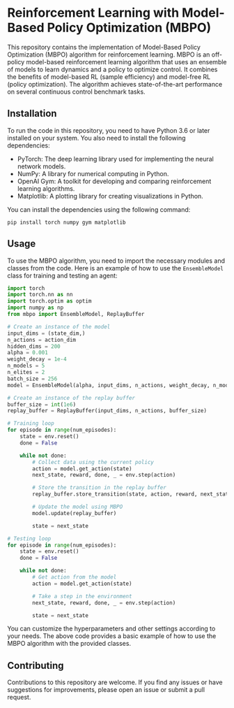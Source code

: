# Reinforcement Learning with Model-Based Policy Optimization (MBPO)

This repository contains the implementation of Model-Based Policy Optimization (MBPO) algorithm for reinforcement learning. MBPO is an off-policy model-based reinforcement learning algorithm that uses an ensemble of models to learn dynamics and a policy to optimize control. It combines the benefits of model-based RL (sample efficiency) and model-free RL (policy optimization). The algorithm achieves state-of-the-art performance on several continuous control benchmark tasks.

## Installation

To run the code in this repository, you need to have Python 3.6 or later installed on your system. You also need to install the following dependencies:

- PyTorch: The deep learning library used for implementing the neural network models.
- NumPy: A library for numerical computing in Python.
- OpenAI Gym: A toolkit for developing and comparing reinforcement learning algorithms.
- Matplotlib: A plotting library for creating visualizations in Python.

You can install the dependencies using the following command:

```
pip install torch numpy gym matplotlib
```

## Usage

To use the MBPO algorithm, you need to import the necessary modules and classes from the code. Here is an example of how to use the `EnsembleModel` class for training and testing an agent:

```python
import torch
import torch.nn as nn
import torch.optim as optim
import numpy as np
from mbpo import EnsembleModel, ReplayBuffer

# Create an instance of the model
input_dims = (state_dim,)
n_actions = action_dim
hidden_dims = 200
alpha = 0.001
weight_decay = 1e-4
n_models = 5
n_elites = 2
batch_size = 256
model = EnsembleModel(alpha, input_dims, n_actions, weight_decay, n_models, n_elites, hidden_dims, batch_size)

# Create an instance of the replay buffer
buffer_size = int(1e6)
replay_buffer = ReplayBuffer(input_dims, n_actions, buffer_size)

# Training loop
for episode in range(num_episodes):
    state = env.reset()
    done = False

    while not done:
        # Collect data using the current policy
        action = model.get_action(state)
        next_state, reward, done, _ = env.step(action)

        # Store the transition in the replay buffer
        replay_buffer.store_transition(state, action, reward, next_state, done)

        # Update the model using MBPO
        model.update(replay_buffer)

        state = next_state

# Testing loop
for episode in range(num_episodes):
    state = env.reset()
    done = False

    while not done:
        # Get action from the model
        action = model.get_action(state)

        # Take a step in the environment
        next_state, reward, done, _ = env.step(action)

        state = next_state
```

You can customize the hyperparameters and other settings according to your needs. The above code provides a basic example of how to use the MBPO algorithm with the provided classes.

## Contributing

Contributions to this repository are welcome. If you find any issues or have suggestions for improvements, please open an issue or submit a pull request.

